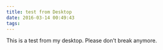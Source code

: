 ```yaml
---
title: test from Desktop
date: 2016-03-14 00:49:43
tags:
---
```

This is a test from my desktop. Please don't break anymore.